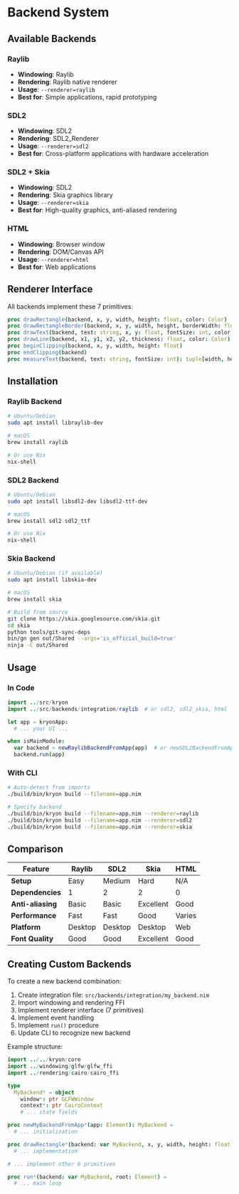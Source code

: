 # Backend System

## Available Backends

### Raylib
- **Windowing**: Raylib
- **Rendering**: Raylib native renderer
- **Usage**: `--renderer=raylib`
- **Best for**: Simple applications, rapid prototyping

### SDL2
- **Windowing**: SDL2
- **Rendering**: SDL2_Renderer
- **Usage**: `--renderer=sdl2`
- **Best for**: Cross-platform applications with hardware acceleration

### SDL2 + Skia
- **Windowing**: SDL2
- **Rendering**: Skia graphics library
- **Usage**: `--renderer=skia`
- **Best for**: High-quality graphics, anti-aliased rendering

### HTML
- **Windowing**: Browser window
- **Rendering**: DOM/Canvas API
- **Usage**: `--renderer=html`
- **Best for**: Web applications

## Renderer Interface

All backends implement these 7 primitives:

```nim
proc drawRectangle(backend, x, y, width, height: float, color: Color)
proc drawRectangleBorder(backend, x, y, width, height, borderWidth: float, color: Color)
proc drawText(backend, text: string, x, y: float, fontSize: int, color: Color)
proc drawLine(backend, x1, y1, x2, y2, thickness: float, color: Color)
proc beginClipping(backend, x, y, width, height: float)
proc endClipping(backend)
proc measureText(backend, text: string, fontSize: int): tuple[width, height: float]
```

## Installation

### Raylib Backend

```bash
# Ubuntu/Debian
sudo apt install libraylib-dev

# macOS
brew install raylib

# Or use Nix
nix-shell
```

### SDL2 Backend

```bash
# Ubuntu/Debian
sudo apt install libsdl2-dev libsdl2-ttf-dev

# macOS
brew install sdl2 sdl2_ttf

# Or use Nix
nix-shell
```

### Skia Backend

```bash
# Ubuntu/Debian (if available)
sudo apt install libskia-dev

# macOS
brew install skia

# Build from source
git clone https://skia.googlesource.com/skia.git
cd skia
python tools/git-sync-deps
bin/gn gen out/Shared --args='is_official_build=true'
ninja -C out/Shared
```

## Usage

### In Code

```nim
import ../src/kryon
import ../src/backends/integration/raylib  # or sdl2, sdl2_skia, html

let app = kryonApp:
  # ... your UI ...

when isMainModule:
  var backend = newRaylibBackendFromApp(app)  # or newSDL2BackendFromApp, etc.
  backend.run(app)
```

### With CLI

```bash
# Auto-detect from imports
./build/bin/kryon build --filename=app.nim

# Specify backend
./build/bin/kryon build --filename=app.nim --renderer=raylib
./build/bin/kryon build --filename=app.nim --renderer=sdl2
./build/bin/kryon build --filename=app.nim --renderer=skia
```

## Comparison

| Feature | Raylib | SDL2 | Skia | HTML |
|---------|--------|------|------|------|
| **Setup** | Easy | Medium | Hard | N/A |
| **Dependencies** | 1 | 2 | 2 | 0 |
| **Anti-aliasing** | Basic | Basic | Excellent | Good |
| **Performance** | Fast | Fast | Good | Varies |
| **Platform** | Desktop | Desktop | Desktop | Web |
| **Font Quality** | Good | Good | Excellent | Good |

## Creating Custom Backends

To create a new backend combination:

1. Create integration file: `src/backends/integration/my_backend.nim`
2. Import windowing and rendering FFI
3. Implement renderer interface (7 primitives)
4. Implement event handling
5. Implement `run()` procedure
6. Update CLI to recognize new backend

Example structure:

```nim
import ../../kryon/core
import ../windowing/glfw/glfw_ffi
import ../rendering/cairo/cairo_ffi

type
  MyBackend* = object
    window*: ptr GLFWWindow
    context*: ptr CairoContext
    # ... state fields

proc newMyBackendFromApp*(app: Element): MyBackend =
  # ... initialization

proc drawRectangle*(backend: var MyBackend, x, y, width, height: float, color: Color) =
  # ... implementation

# ... implement other 6 primitives

proc run*(backend: var MyBackend, root: Element) =
  # ... main loop
```
